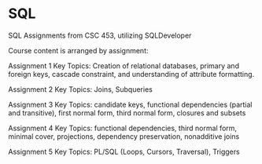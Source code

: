 # SQL
SQL Assignments from CSC 453, utilizing SQLDeveloper

Course content is arranged by assignment:

Assignment 1
Key Topics: Creation of relational databases, primary and foreign keys, cascade constraint, and understanding of attribute formatting.

Assignment 2
Key Topics: Joins, Subqueries

Assignment 3
Key Topics: candidate keys, functional dependencies (partial and transitive), first normal form, third normal form, closures and subsets

Assignment 4
Key Topics: functional dependencies, third normal form, minimal cover, projections, dependency preservation, nonadditive joins

Assignment 5
Key Topics: PL/SQL (Loops, Cursors, Traversal), Triggers




